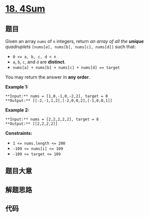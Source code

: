 # [18. 4Sum](https://leetcode.com/problems/4sum)

## 题目

Given an array `nums` of `n` integers, return _an array of all the **unique**
quadruplets_ `[nums[a], nums[b], nums[c], nums[d]]` such that:

  * `0 <= a, b, c, d < n`
  * `a`, `b`, `c`, and `d` are **distinct**.
  * `nums[a] + nums[b] + nums[c] + nums[d] == target`

You may return the answer in **any order**.



**Example 1:**

    
    
    **Input:** nums = [1,0,-1,0,-2,2], target = 0
    **Output:** [[-2,-1,1,2],[-2,0,0,2],[-1,0,0,1]]
    

**Example 2:**

    
    
    **Input:** nums = [2,2,2,2,2], target = 8
    **Output:** [[2,2,2,2]]
    



**Constraints:**

  * `1 <= nums.length <= 200`
  * `-109 <= nums[i] <= 109`
  * `-109 <= target <= 109`


## 题目大意

## 解题思路

## 代码

```javascript

```
